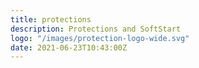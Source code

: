 ```yaml
---
title: protections
description: Protections and SoftStart
logo: "/images/protection-logo-wide.svg"
date: 2021-06-23T10:43:00Z
---
```

